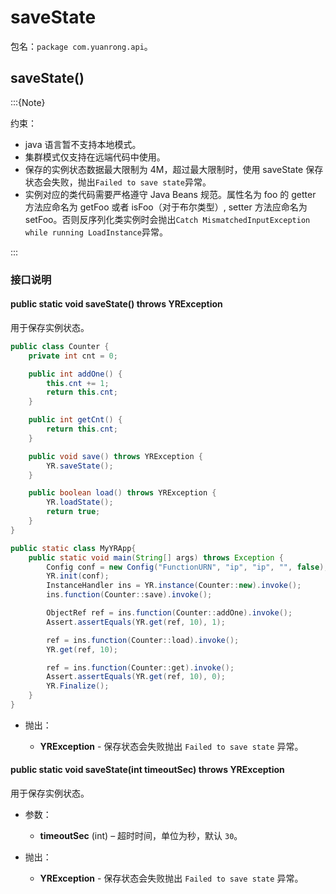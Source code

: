 # saveState

包名：`package com.yuanrong.api`。

## saveState()

:::{Note}

约束：

- java 语言暂不支持本地模式。
- 集群模式仅支持在远端代码中使用。
- 保存的实例状态数据最大限制为 4M，超过最大限制时，使用 saveState 保存状态会失败，抛出`Failed to save state`异常。
- 实例对应的类代码需要严格遵守 Java Beans 规范。属性名为 foo 的 getter 方法应命名为 getFoo 或者 isFoo（对于布尔类型）, setter 方法应命名为 setFoo。否则反序列化类实例时会抛出`Catch MismatchedInputException while running LoadInstance`异常。

:::

### 接口说明

#### public static void saveState() throws YRException

用于保存实例状态。

```java
public class Counter {
    private int cnt = 0;

    public int addOne() {
        this.cnt += 1;
        return this.cnt;
    }

    public int getCnt() {
        return this.cnt;
    }

    public void save() throws YRException {
        YR.saveState();
    }

    public boolean load() throws YRException {
        YR.loadState();
        return true;
    }
}

public static class MyYRApp{
    public static void main(String[] args) throws Exception {
        Config conf = new Config("FunctionURN", "ip", "ip", "", false);
        YR.init(conf);
        InstanceHandler ins = YR.instance(Counter::new).invoke();
        ins.function(Counter::save).invoke();

        ObjectRef ref = ins.function(Counter::addOne).invoke();
        Assert.assertEquals(YR.get(ref, 10), 1);

        ref = ins.function(Counter::load).invoke();
        YR.get(ref, 10);

        ref = ins.function(Counter::get).invoke();
        Assert.assertEquals(YR.get(ref, 10), 0);
        YR.Finalize();
    }
}
```

- 抛出：

   - **YRException** - 保存状态会失败抛出 `Failed to save state` 异常。

#### public static void saveState(int timeoutSec) throws YRException

用于保存实例状态。

- 参数：

   - **timeoutSec** (int) – 超时时间，单位为秒，默认 ``30``。

- 抛出：

   - **YRException** - 保存状态会失败抛出 `Failed to save state` 异常。
